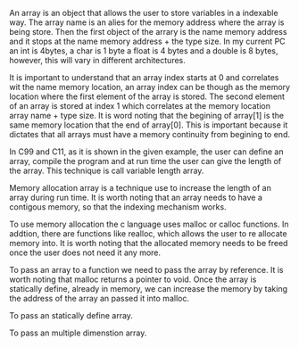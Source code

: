 An array is an object that allows the user to store variables in a indexable way. The array name is an alies for the memory address where the array is being store.
Then the first object of the arrary is the name memory address and it stops at the name memory address + the type size. In my current PC an int is 4bytes, a char is 1 byte a float is 4 bytes and a double is 8 bytes, however, this will vary in different architectures.

It is important to understand that an array index starts at 0 and correlates wit the name memory location, an array index can be though as the memory location where the first element of the array is stored. The second element of an array is stored at index 1 which correlates at the memory location array name + type size. It is word noting that the begining of array[1] is the same memory location that the end of array[0]. This is important because it dictates that all arrays must have a memory continuity from begining to end.

In C99 and C11, as it is shown in the given example, the user can define an array, compile the program and at run time the user can give the length of the array. This technique is call variable length array.

Memory allocation array is a technique use to increase the length of an array during run time. It is worth noting that an array needs to have a contigous memory, so that the indexing mechanism works.

To use memory allocation the c language uses malloc or calloc functions. In addtion, there are functions like realloc, which allows the user to re allocate memory into. It is worth noting that the allocated memory needs to be freed once the user does not need it any more.

To pass an array to a function we need to pass the array by reference. It is worth noting that malloc returns a pointer to void. Once the array is statically define, already in memory, we can increase the memory by taking the address of the array an passed it into malloc.

To pass an statically define array.

To pass an multiple dimenstion array.
